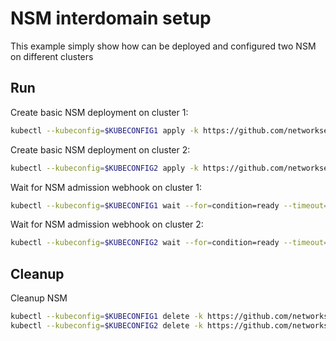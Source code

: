 # NSM interdomain setup


This example simply show how can be deployed and configured two NSM on different clusters

## Run

Create basic NSM deployment on cluster 1:

```bash
kubectl --kubeconfig=$KUBECONFIG1 apply -k https://github.com/networkservicemesh/deployments-k8s/examples/interdomain/nsm/cluster1?ref=98015857702052dfa4af47d7aea22cbc8c75b7d4
```

Create basic NSM deployment on cluster 2:

```bash
kubectl --kubeconfig=$KUBECONFIG2 apply -k https://github.com/networkservicemesh/deployments-k8s/examples/interdomain/nsm/cluster2?ref=98015857702052dfa4af47d7aea22cbc8c75b7d4
```

Wait for NSM admission webhook on cluster 1:

```bash
kubectl --kubeconfig=$KUBECONFIG1 wait --for=condition=ready --timeout=1m pod -n nsm-system -l app=admission-webhook-k8s
```

Wait for NSM admission webhook on cluster 2:

```bash
kubectl --kubeconfig=$KUBECONFIG2 wait --for=condition=ready --timeout=1m pod -n nsm-system -l app=admission-webhook-k8s
```

## Cleanup

Cleanup NSM
```bash
kubectl --kubeconfig=$KUBECONFIG1 delete -k https://github.com/networkservicemesh/deployments-k8s/examples/interdomain/nsm/cluster1?ref=98015857702052dfa4af47d7aea22cbc8c75b7d4
kubectl --kubeconfig=$KUBECONFIG2 delete -k https://github.com/networkservicemesh/deployments-k8s/examples/interdomain/nsm/cluster2?ref=98015857702052dfa4af47d7aea22cbc8c75b7d4
```
